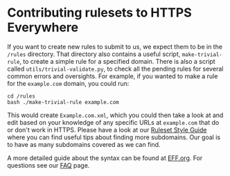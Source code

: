 # Contributing rulesets to HTTPS Everywhere

If you want to create new rules to submit to us, we expect them to be in the `/rules` directory. That directory also contains a useful script, `make-trivial-rule`, to create a simple rule for a specified domain. There is also a script called `utils/trivial-validate.py`, to check all the pending rules for several common errors and oversights. For example, if you wanted to make a rule for the `example.com` domain, you could run:
```
cd /rules
bash ./make-trivial-rule example.com
```
This would create `Example.com.xml`, which you could then take a look at and edit based on your knowledge of any specific URLs at `example.com` that do or don't work in HTTPS. Please have a look at our [Ruleset Style Guide](https://github.com/EFForg/https-everywhere/blob/master/ruleset-style.md) where you can find useful tips about finding more subdomains. Our goal is to have as many subdomains covered as we can find.

A more detailed guide about the syntax can be found at [EFF.org](https://www.eff.org/https-everywhere/rulesets).
For questions see our [FAQ](https://www.eff.org/https-everywhere/faq) page.
